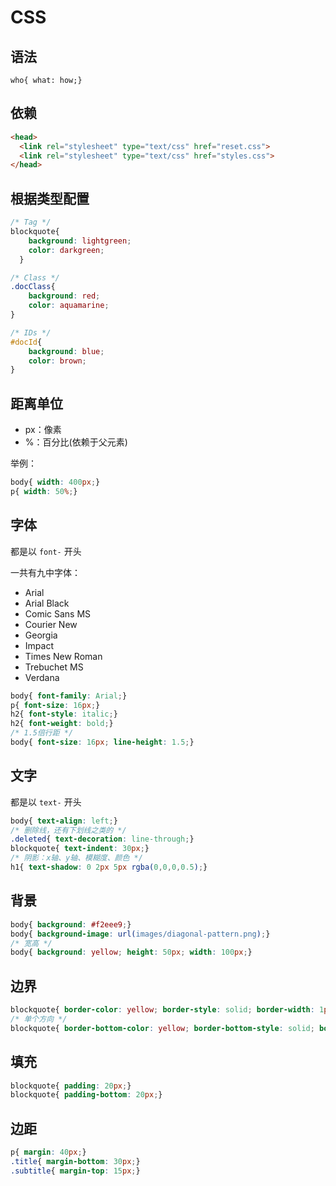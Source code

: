# CSS

## 语法

    who{ what: how;}

## 依赖

```html
<head>
  <link rel="stylesheet" type="text/css" href="reset.css">
  <link rel="stylesheet" type="text/css" href="styles.css">
</head>
```

## 根据类型配置

```css
/* Tag */
blockquote{
    background: lightgreen;
    color: darkgreen;
  }

/* Class */
.docClass{
    background: red;
    color: aquamarine;
}

/* IDs */
#docId{
    background: blue;
    color: brown;
}
```

## 距离单位

- px：像素
- %：百分比(依赖于父元素)

举例：

```css
body{ width: 400px;}
p{ width: 50%;}
```

## 字体

都是以 `font-` 开头

一共有九中字体：

- Arial
- Arial Black
- Comic Sans MS
- Courier New
- Georgia
- Impact
- Times New Roman
- Trebuchet MS
- Verdana

```css
body{ font-family: Arial;}
p{ font-size: 16px;}
h2{ font-style: italic;} 
h2{ font-weight: bold;}
/* 1.5倍行距 */
body{ font-size: 16px; line-height: 1.5;}
```

## 文字

都是以 `text-` 开头

```css
body{ text-align: left;}
/* 删除线，还有下划线之类的 */
.deleted{ text-decoration: line-through;}
blockquote{ text-indent: 30px;}
/* 阴影：x轴、y轴、模糊度、颜色 */
h1{ text-shadow: 0 2px 5px rgba(0,0,0,0.5);}

```


## 背景

```css
body{ background: #f2eee9;}
body{ background-image: url(images/diagonal-pattern.png);}
/* 宽高 */
body{ background: yellow; height: 50px; width: 100px;}
```

## 边界

```css
blockquote{ border-color: yellow; border-style: solid; border-width: 1px;}
/* 单个方向 */
blockquote{ border-bottom-color: yellow; border-bottom-style: solid; border-bottom-width: 1px;}
```

## 填充

```css
blockquote{ padding: 20px;}
blockquote{ padding-bottom: 20px;}
```

## 边距

```css
p{ margin: 40px;}
.title{ margin-bottom: 30px;}
.subtitle{ margin-top: 15px;}
```